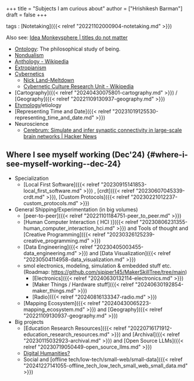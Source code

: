 +++
title = "Subjects I am curious about"
author = ["Hrishikesh Barman"]
draft = false
+++

tags
: [Notetaking]({{< relref "20221102000904-notetaking.md" >}})

Also see:  [Idea Monkeysphere | titles do not matter](https://geekodour.org/docs/collections/monkeysphere/)

-   [Ontology](https://en.wikipedia.org/wiki/Ontology): The philosophical study of being.
-   [Nondualism](https://en.wikipedia.org/wiki/Nondualism)
-   [Anthology - Wikipedia](https://en.wikipedia.org/wiki/Anthology)
-   [Extropianism](https://en.wikipedia.org/wiki/Extropianism)
-   [Cybernetics](http://pespmc1.vub.ac.be/ASHBBOOK.html)
    -   [Nick Land-Meltdown](http://www.ccru.net/swarm1/1_melt.htm)
    -   [Cybernetic Culture Research Unit - Wikipedia](https://en.wikipedia.org/wiki/Cybernetic_Culture_Research_Unit)
-   [Cartography]({{< relref "20240430075801-cartography.md" >}}) / [Geography]({{< relref "20221109130937-geography.md" >}})
-   [Etymology](https://www.etymonline.com/)/etiology
-   [Representing Time and Date]({{< relref "20231019125530-representing_time_and_date.md" >}})
-   Neuroscience
    -   [Cerebrum: Simulate and infer synaptic connectivity in large-scale brain networks | Hacker News](https://news.ycombinator.com/item?id=42503696)


## Where I see myself working (Dec'24) {#where-i-see-myself-working--dec-24}

-   Specialization
    -   [Local First Software]({{< relref "20230915141853-local_first_software.md" >}}) , [crdt]({{< relref "20230607045339-crdt.md" >}}), [Custom Protocols]({{< relref "20230221012237-custom_protocols.md" >}})
-   General Shipping/Experimentation (in big volumes)
    -   [peer-to-peer]({{< relref "20221101184751-peer_to_peer.md" >}})
    -   [Human Computer Interaction ( HCI )]({{< relref "20230806231355-human_computer_interaction_hci.md" >}}) and Tools of thought and [Creative Programming]({{< relref "20230326125239-creative_programming.md" >}})
    -   [Data Engineering]({{< relref "20230405003455-data_engineering.md" >}}) and [Data Visualization]({{< relref "20230504114958-data_visualization.md" >}})
    -   smol electronics, modeling, simulation &amp; embedded stuff etc.(Roadmap: <https://github.com/sjpiper145/MakerSkillTree/tree/main>)
        -   [Electronics]({{< relref "20240630132114-electronics.md" >}})
        -   [Maker Things / Hardware stuff]({{< relref "20240630192854-maker_things.md" >}})
        -   [Radio]({{< relref "20240816133347-radio.md" >}})
    -   [Mapping Ecosystem]({{< relref "20240430065223-mapping_ecosystem.md" >}}) and [Geography]({{< relref "20221109130937-geography.md" >}})
-   Big projects
    -   [Education Research Resources]({{< relref "20220716171912-education_research_resources.md" >}}) and [Archival]({{< relref "20230115032923-archival.md" >}}) and [Open Source LLMs]({{< relref "20230719050449-open_source_llms.md" >}})
    -   [Digital Humanities?](https://carleton.ca/dighum/community-dh-postdoc/)
    -   Social and [offline tech/low-tech/small-web/small-data]({{< relref "20241227141055-offline_tech_low_tech_small_web_small_data.md" >}})
